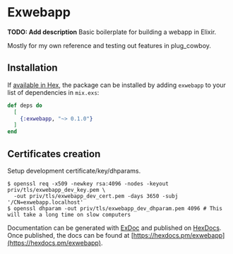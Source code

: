 # Exwebapp

**TODO: Add description**
Basic boilerplate for building a webapp in Elixir.

Mostly for my own reference and testing out features in plug_cowboy.

## Installation

If [available in Hex](https://hex.pm/docs/publish), the package can be installed
by adding `exwebapp` to your list of dependencies in `mix.exs`:

```elixir
def deps do
  [
    {:exwebapp, "~> 0.1.0"}
  ]
end
```

## Certificates creation

Setup development certificate/key/dhparams.

```
$ openssl req -x509 -newkey rsa:4096 -nodes -keyout priv/tls/exwebapp_dev_key.pem \
  -out priv/tls/exwebapp_dev_cert.pem -days 3650 -subj '/CN=exwebapp.localhost'
$ openssl dhparam -out priv/tls/exwebapp_dev_dhparam.pem 4096 # This will take a long time on slow computers
```

Documentation can be generated with [ExDoc](https://github.com/elixir-lang/ex_doc)
and published on [HexDocs](https://hexdocs.pm). Once published, the docs can
be found at [https://hexdocs.pm/exwebapp](https://hexdocs.pm/exwebapp).

